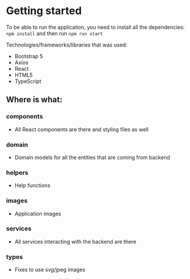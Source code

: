 # Getting started

To be able to run the application, you need to install all the dependencies:
`npm install`
and then run
`npm run start`

Technologies/frameworks/libraries that was used:
- Bootstrap 5
- Axios
- React
- HTML5
- TypeScript

## Where is what:
### components
- All React components are there and styling files as well
### domain
- Domain models for all the entities that are coming from backend
### helpers
- Help functions
### images
- Application images
### services
- All services interacting with the backend are there
### types
- Fixes to use svg/jpeg images
